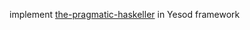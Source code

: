 
implement [the-pragmatic-haskeller](https://www.fpcomplete.com/user/adinapoli/the-pragmatic-haskeller) in Yesod framework